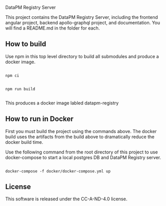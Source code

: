 DataPM Registry Server

This project contains the DataPM Registry Server, including the frontend angular project, backend apollo-graphql project, and documentation. You will find a README.md in the folder for each.

## How to build

Use npm in this top level directory to build all submodules and produce a docker image. 

```

npm ci


npm run build


```

This produces a docker image labled datapm-registry


## How to run in Docker

First you must build the project using the commands above. The docker build uses the artifacts from the build above to dramatically reduce the docker build time. 

Use the following command from the root directory of this project to use docker-compose to start a local postgres DB and DataPM Registry server. 


```

docker-compose -f docker/docker-compose.yml up

```


## License

This software is released under the CC-A-ND-4.0 license. 

